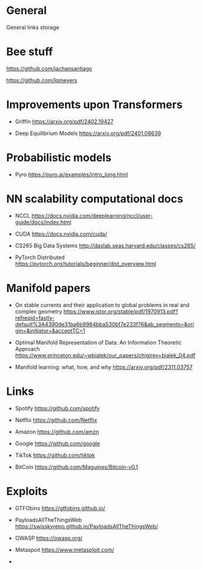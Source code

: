 # General
General links storage


# Bee stuff
https://github.com/jachansantiago

https://github.com/lqmeyers


# Improvements upon Transformers 
- Griffin
https://arxiv.org/pdf/2402.19427

- Deep Equilibrium Models
https://arxiv.org/pdf/2401.08639


# Probabilistic models
- Pyro
https://pyro.ai/examples/intro_long.html


# NN scalability computational docs
- NCCL
https://docs.nvidia.com/deeplearning/nccl/user-guide/docs/index.html

- CUDA 
https://docs.nvidia.com/cuda/

- CS265 Big Data Systems
http://daslab.seas.harvard.edu/classes/cs265/

- PyTorch Distributed
https://pytorch.org/tutorials/beginner/dist_overview.html




# Manifold papers

- On stable currents and their application
to global problems in real and
complex geometry
 https://www.jstor.org/stable/pdf/1970913.pdf?refreqid=fastly-default%3A4390de31ba6b9984bba530bf7e233f76&ab_segments=&origin=&initiator=&acceptTC=1

- Optimal Manifold Representation of Data:
An Information Theoretic Approach
 https://www.princeton.edu/~wbialek/our_papers/chigirev+bialek_04.pdf

- Manifold learning: what, how, and why https://arxiv.org/pdf/2311.03757


# Links

- Spotify https://github.com/spotify

- Netflix https://github.com/Netflix

- Amazon https://github.com/amzn

- Google https://github.com/google

- TikTok https://github.com/tiktok

- BitCoin https://github.com/Maguines/Bitcoin-v0.1

# Exploits

- GTFObins https://gtfobins.github.io/

- PayloadsAllTheThingsWeb https://swisskyrepo.github.io/PayloadsAllTheThingsWeb/

- OWASP https://owasp.org/

- Metaspoit https://www.metasploit.com/

- 
